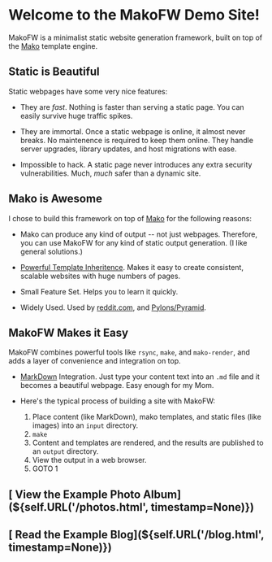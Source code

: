 Welcome to the MakoFW Demo Site!
================================

MakoFW is a minimalist static website generation framework, built on top of the [Mako](http://www.makotemplates.org/) template engine.


Static is Beautiful
-------------------

Static webpages have some very nice features:

* They are *fast*.  Nothing is faster than serving a static page.  You can easily survive huge traffic spikes.

* They are immortal.  Once a static webpage is online, it almost never breaks.  No maintenence is required to keep them online.  They handle server upgrades, library updates, and host migrations with ease.

* Impossible to hack.  A static page never introduces any extra security vulnerabilities.  Much, *much* safer than a dynamic site.


Mako is Awesome
---------------

I chose to build this framework on top of [Mako](http://www.makotemplates.org/) for the following reasons:

* Mako can produce any kind of output -- not just webpages.  Therefore, you can use MakoFW for any kind of static output generation.  (I like general solutions.)

* [Powerful Template Inheritence](http://docs.makotemplates.org/en/latest/inheritance.html).  Makes it easy to create consistent, scalable websites with huge numbers of pages.

* Small Feature Set.  Helps you to learn it quickly.

* Widely Used.  Used by [reddit.com](http://www.reddit.com/), and [Pylons/Pyramid](http://www.pylonsproject.org/).


MakoFW Makes it Easy
--------------------

MakoFW combines powerful tools like `rsync`, `make`, and `mako-render`, and adds a layer of convenience and integration on top.

* [MarkDown](https://en.wikipedia.org/wiki/Markdown) Integration.  Just type your content text into an `.md` file and it becomes a beautiful webpage.  Easy enough for my Mom.

* Here's the typical process of building a site with MakoFW:

    1. Place content (like MarkDown), mako templates, and static files (like images) into an `input` directory.
    1. `make`
    1. Content and templates are rendered, and the results are published to an `output` directory.
    1. View the output in a web browser.
    1. GOTO 1




[<i class="fa fa-photo"></i> View the Example Photo Album](${self.URL('/photos.html', timestamp=None)})
----------------------------------------------------------------------

[<i class="fa fa-newspaper-o"></i> Read the Example Blog](${self.URL('/blog.html', timestamp=None)})
----------------------------------------------------------------------------

